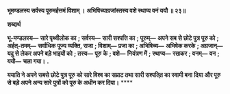 **भूमण्डलस्य सर्वस्य पूरुमर्हत्तमं विशाम् ।** **अभिषिच्याग्रजांस्तस्य वशे स्थाप्य वनं ययौ ॥ २३॥** 

**शब्दार्थ** 

**भू-मण्डलस्य—** **सारे पृथ्वीलोक का** **; सर्वस्य—** **सारी सश्पत्ति का** **; पूरुम्—** **अपने सब से छोटे पुत्र पूरु को** **; अर्हत्-तमम्—** **सर्वाधिक** **पूज्य व्यक्ति, राजा** **; विशाम्—** **प्रजा का** **; अभिषिच्य—** **अभिषेक करके** **; अग्रजान्—** **यदु से लेकर अपने बड़े भाइयों को** **; तस्य—** **पूरु** **के** **; वशे—** **नियंत्रण में** **; स्थाप्य—** **रखकर** **; वनम्—** **वन** **; ययौ—** **चला गया।** **.** 

**ययाति ने अपने सबसे छोटे पुत्र पूरु को सारे विश्व का सम्राट तथा सारी सश्पति्त का स्वामी बना** **दिया और पूरु से बड़े अपने अन्य सारे पुत्रों को पूरु के अधीन कर दिया।** **** 